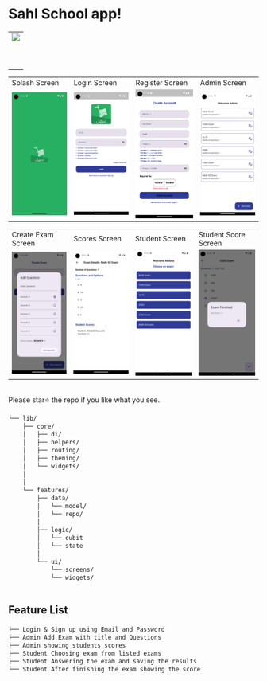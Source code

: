 
# Sahl School app!
<table>
  <tr>
    <td>
      <img src="assets/logo.png" height=70 align="left"> 
    </td>
  </tr>
</table>
<table>
  <tr>
     <td>Splash Screen</td>
     <td>Login Screen</td>
     <td>Register Screen</td>
     <td>Admin Screen</td>
  </tr>
  <tr>
    <td><img src="/assets/screenshots/splash.png" width=270 ></td>
    <td><img src="/assets/screenshots/login.png" width=270 ></td>
    <td><img src="/assets/screenshots/signup.png" width=270 ></td>
    <td><img src="/assets/screenshots/admin.png" width=270 ></td>
  </tr>
 </table>
<table>
  <tr>
     <td>Create Exam Screen</td>
     <td>Scores Screen</td>
     <td>Student Screen</td>
     <td>Student Score Screen</td>
  </tr>
  <tr>
    <td><img src="/assets/screenshots/addquestion.png" width=270 ></td>
    <td><img src="/assets/screenshots/scores.png" width=270 ></td>
    <td><img src="/assets/screenshots/student.png" width=270 ></td>
    <td><img src="/assets/screenshots/studentexam.png" width=270 ></td>
  </tr>
 </table>

<br> Please star⭐ the repo if you like what you see.


```
└── lib/
    ├── core/
    │   ├── di/
    │   ├── helpers/
    │   ├── routing/
    │   ├── theming/
    │   └── widgets/
    │
    │
    └── features/
        ├── data/
        │   └── model/
        │   └── repo/
        │
        ├── logic/
        │   └── cubit
        │   └── state
        │
        └── ui/
            └── screens/
            └── widgets/
    
```

## Feature List
```
├── Login & Sign up using Email and Password
├── Admin Add Exam with title and Questions
├── Admin showing students scores
├── Student Choosing exam from listed exams
├── Student Answering the exam and saving the results
└── Student After finishing the exam showing the score
```

